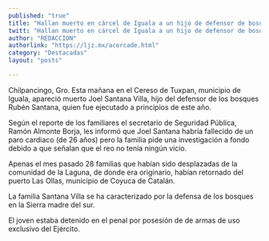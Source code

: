 ```yaml
---
published: "true"
title: "Hallan muerto en cárcel de Iguala a un hijo de defensor de bosques"
twitt: "Hallan muerto en cárcel de Iguala a un hijo de defensor de bosques"
author: "REDACCION"
authorlink: "https://ljz.mx/acercade.html"
category: "Destacadas"
layout: "posts"

---
```



  Chilpancingo, Gro. Esta mañana en el Cereso de Tuxpan, municipio de Iguala, apareció muerto Joel Santana Villa, hijo del defensor de los bosques Rubén Santana, quien fue ejecutado a principios de este año.



  Según el reporte de los familiares el secretario de Seguridad Pública, Ramón Almonte Borja, les informó que Joel Santana habría fallecido de un paro cardiaco (de 26 años) pero la familia pide una investigación a fondo debido a que señalan que el reo no tenía ningún vicio.



  Apenas el mes pasado 28 familias que habían sido desplazadas de la comunidad de la Laguna, de donde era originario, habían retornado del puerto Las Ollas, municipio de Coyuca de Catalán.



  La familia Santana Villa se ha caracterizado por la defensa de los bosques en la Sierra madre del sur.



  El joven estaba detenido en el penal por posesión de de armas de uso exclusivo del Ejército.

